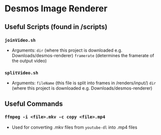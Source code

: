# Desmos Image Renderer

## Useful Scripts (found in /scripts)
### `joinVideo.sh`
* Arguments: `dir` (where this project is downloaded e.g. Downloads/desmos-renderer) `framerate` (determines the framerate of the output video)

### `splitVideo.sh`
* Arguments: `fileName` (this file is split into frames in /renders/input/) `dir` (where this project is downloaded e.g. Downloads/desmos-renderer)

## Useful Commands
### `ffmpeg -i <file>.mkv -c copy <file>.mp4`
* Used for converting .mkv files from `youtube-dl` into .mp4 files
